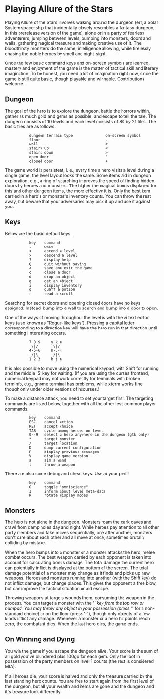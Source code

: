 Playing Allure of the Stars
===========================

Playing Allure of the Stars involves walking around the dungeon
(err, a Solar System space-ship that incidentally closely resembles
a fantasy dungeon, in this prerelease version of the game),
alone or in a party of fearless adventurers, jumping between levels,
bumping into monsters, doors and walls, gathering magical treasure
and making creative use of it. The bloodthirsty monsters do the same,
intelligence allowing, while tirelessly chasing the noble heroes
by smell and night-sight.

Once the few basic command keys and on-screen symbols are learned,
mastery and enjoyment of the game is the matter of tactical skill
and literary imagination. To be honest, you need a lot of imagination
right now, since the game is still quite basic, though playable and winnable.
Contributions welcome.


Dungeon
-------

The goal of the hero is to explore the dungeon, battle the horrors within,
gather as much gold and gems as possible, and escape to tell the tale.
The dungeon consists of 10 levels and each level consists of 80 by 21 tiles.
The basic tiles are as follows.

               dungeon terrain type               on-screen symbol
               floor                              .
               wall                               #
               stairs up                          <
               stairs down                        >
               open door                          '
               closed door                        +

The game world is persistent, i. e., every time a hero visits a level
during a single game, the level layout looks the same. Some items
aid in dungeon exploration, e.g., a ring of searching improves the speed
of finding hidden doors by heroes and monsters. The higher the magical
bonus displayed for this and other dungeon items, the more effective it is.
Only the best item carried in a hero's or monster's inventory counts.
You can throw the rest away, but beware that your adversaries may pick it up
and use it against you.


Keys
----

Below are the basic default keys.

               key    command
               .      wait
               <      ascend a level
               >      descend a level
               ?      display help
               Q      quit without saving
               X      save and exit the game
               c      close a door
               d      drop an object
               g      get an object
               i      display inventory
               q      quaff a potion
               r      read a scroll

Searching for secret doors and opening closed doors have no keys assigned.
Instead, bump into a wall to search and bump into a door to open.

One of the ways of moving throughout the level is with the vi text editor keys
(also known as "Rogue-like keys"). Pressing a capital letter corresponding
to a direction key will have the hero run in that direction until something i
nteresting occurs.

               7 8 9     y k u
                \|/       \|/
               4-5-6     h-.-l
                /|\       /|\
               1 2 3     b j n

It is also possible to move using the numerical keypad, with Shift for running
and the middle '5' key for waiting. (If you are using the curses frontend,
numerical keypad may not work correctly for terminals with broken terminfo,
e.g., gnome terminal has problems, while xterm works fine,
though only under older versions of hscurses.)

To make a distance attack, you need to set your target first.
The targeting commands are listed below, together with all the other
less common player commands.

               key    command
               ESC    cancel action
               RET    accept choice
               TAB    cycle among heroes on level
               0--9   select a hero anywhere in the dungeon (gtk only)
               *      target monster
               /      target location
               D      dump current configuration
               P      display previous messages
               V      display game version
               a      aim a wand
               t      throw a weapon

There are also some debug and cheat keys. Use at your peril!

               key    command
               O      toggle "omniscience"
               I      inform about level meta-data
               R      rotate display modes


Monsters
--------

The hero is not alone in the dungeon. Monsters roam the dark caves
and crawl from damp holes day and night. While heroes pay attention
to all other party members and take moves sequentially, one after another,
monsters don't care about each other and all move at once,
sometimes brutally colliding by mistake.

When the hero bumps into a monster or a monster attacks the hero,
melee combat occurs. The best weapon carried by each opponent
is taken into account for calculating bonus damage. The total damage
the current hero can potentially inflict is displayed at the bottom
of the screen. The total damage potential of a monster may change
as it finds and picks up new weapons. Heroes and monsters running
into another (with the Shift key) do not inflict damage, but change places.
This gives the opponent a free blow, but can improve the tactical situation
or aid escape.

Throwing weapons at targets wounds them, consuming the weapon in the process.
You can target a monster with the '*' key from the top row or numpad.
You may throw any object in your possession
(press '*' for a non-standard choice) or on the floor (press '-'),
though only objects of a few kinds inflict any damage.
Whenever a monster or a hero hit points reach zero, the combatant dies.
When the last hero dies, the game ends.


On Winning and Dying
--------------------

You win the game if you escape the dungeon alive. Your score is
the sum of all gold you've plundered plus 100gp for each gem.
Only the loot in possession of the party members on level 1 counts
(the rest is considered MIA).

If all heroes die, your score is halved and only the treasure carried
by the last standing hero counts. You are free to start again
from the first level of the dungeon, but all your wealth and items
are gone and the dungeon and it's treasure look differently.
